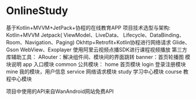 # OnlineStudy
基于Kotlin+MVVM+JetPack+协程的在线教育APP
项目技术选型与架构:
Kotlin+MVVM
Jetpack( ViewModel、LiveData、 Lifecycle、DataBinding、Room、Navigation、Paging)
Okhttp+Retrofit+Kotlin协程进行网络请求
Glide、Gson
WebView、Exoplayer
使用阿里云视频点播SDK进行课程视频播放
第三方库辅助工具：
ARouter：解决组件间、模块间的界面跳转
banner：首页轮播图
模块说明
app 入口模块
common 公共模块：
home 首页模块
login 登录注册模块
mine 我的模块，用户信息
service 网络请求模块
study 学习中心模块
course 教程中心模块

项目中使用的API来自WanAndroid网站免费API
